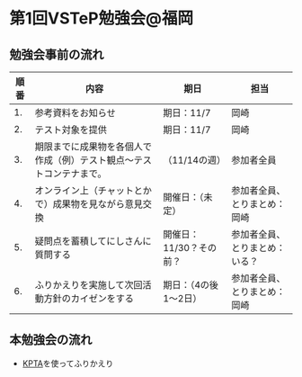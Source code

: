 # 第1回VSTeP勉強会@福岡

## 勉強会事前の流れ
| 順番 | 内容 | 期日 | 担当 |
| --- | --- | --- | --- | 
| 1. |  参考資料をお知らせ | 期日：11/7 | 岡崎 |
| 2. |  テスト対象を提供 | 期日：11/7 | 岡崎 |
| 3. |  期限までに成果物を各個人で作成（例）テスト観点～テストコンテナまで。 | （11/14の週） | 参加者全員 |
| 4. |  オンライン上（チャットとかで）成果物を見ながら意見交換 | 開催日：（未定） | 参加者全員、とりまとめ：岡崎 |
| 5. |  疑問点を蓄積してにしさんに質問する | 開催日：11/30？その前？ | 参加者全員、とりまとめ：いる？ |
| 6. |  ふりかえりを実施して次回活動方針のカイゼンをする | 期日：（4の後1～2日） | 参加者全員、とりまとめ：岡崎 |

## 本勉強会の流れ



* [KPTA](http://www.kpta.club/#_1)を使ってふりかえり